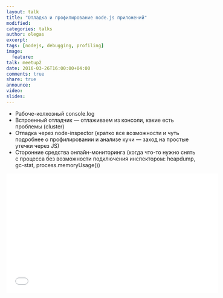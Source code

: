 ```yaml
---
layout: talk
title: "Отладка и профилирование node.js приложений"
modified:
categories: talks
author: olegas
excerpt:
tags: [nodejs, debugging, profiling]
image:
  feature:
talk: meetup2
date: 2016-03-26T16:00:00+04:00
comments: true
share: true
announce:
video:
slides: 
---
```


* Рабоче-колхозный console.log
* Встроенный отладчик — отлаживаем из консоли, какие есть проблемы (cluster)
* Отладка через node-inspector (кратко все возможности и чуть подробнее о профилировании и анализе кучи — заход на простые утечки через JS)
* Сторонние средства онлайн-мониторинга (когда что-то нужно снять с процесса без возможности подключения инспектором: heapdump, gc-stat, process.memoryUsage())

<iframe width="560" height="315" src="//www.youtube.com/embed/w3gF38bfeCI" frameborder="0" allowfullscreen></iframe>